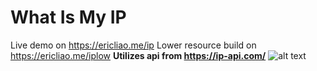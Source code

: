 # What Is My IP
Live demo on https://ericliao.me/ip
Lower resource build on https://ericliao.me/iplow
**Utilizes api from https://ip-api.com/**
![alt text](https://i.gyazo.com/ddf222ca86ab059c555507b021794195.png)

